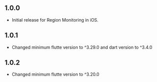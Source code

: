 ## 1.0.0

* Initial release for Region Monitoring in iOS.

## 1.0.1

* Changed minimum flutte version to ^3.29.0 and dart version to ^3.4.0

## 1.0.2

* Changed minimum flutte version to ^3.20.0